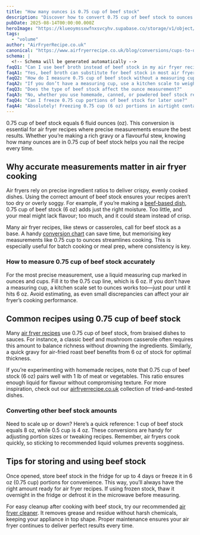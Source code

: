```yaml
---
title: "How many ounces is 0.75 cup of beef stock"
description: "Discover how to convert 0.75 cup of beef stock to ounces for perfect air fryer recipes every time. Get precise measurements now!"
pubDate: 2025-08-14T00:00:00.000Z
heroImage: "https://klueoymssxwfnxsvcyhv.supabase.co/storage/v1/object/public/Shmucket/how-many-ounces-is-0-75-cup-of-beef-stock.webp"
tags:
  - "volume"
author: "AirFryerRecipe.co.uk"
canonical: "https://www.airfryerrecipe.co.uk/blog/conversions/cups-to-ounces/how-many-ounces-is-0-75-cup-of-beef-stock"
schema: |
  <!-- Schema will be generated automatically -->
faqQ1: "Can I use beef broth instead of beef stock in my air fryer recipes?"
faqA1: "Yes, beef broth can substitute for beef stock in most air fryer recipes, but there are slight differences. Broth is typically lighter and saltier, so adjust seasonings accordingly. For 0.75 cup (6 oz) of beef stock, you can use the same amount of broth, but taste before adding extra salt."
faqQ2: "How do I measure 0.75 cup of beef stock without a measuring cup?"
faqA2: "If you don’t have a measuring cup, use a kitchen scale to weigh 6 oz of beef stock. Alternatively, a standard UK tablespoon holds 0.5 oz, so 12 tablespoons equal 0.75 cup. For small amounts, a shot glass (usually 1.5 oz) can help—four shot glasses give you 6 oz."
faqQ3: "Does the type of beef stock affect the ounce measurement?"
faqA3: "No, whether you use homemade, canned, or powdered beef stock reconstituted with water, 0.75 cup will always be 6 fluid ounces. However, thicker or reduced stocks may weigh slightly more by volume, so for precision, stick to liquid measurements."
faqQ4: "Can I freeze 0.75 cup portions of beef stock for later use?"
faqA4: "Absolutely! Freezing 0.75 cup (6 oz) portions in airtight containers or ice cube trays is a great way to save time. Each cube is roughly 1 oz, so six cubes equal 0.75 cup. Thaw in the fridge overnight or melt directly in your air fryer dish during cooking."
---
```

<p>0.75 cup of beef stock equals 6 fluid ounces (oz). This conversion is essential for air fryer recipes where precise measurements ensure the best results. Whether you’re making a rich gravy or a flavourful stew, knowing how many ounces are in 0.75 cup of beef stock helps you nail the recipe every time.</p>  

<h2>Why accurate measurements matter in air fryer cooking</h2>  
<p>Air fryers rely on precise ingredient ratios to deliver crispy, evenly cooked dishes. Using the correct amount of beef stock ensures your recipes aren’t too dry or overly soggy. For example, if you’re making a <a href=https://www.airfryerrecipe.co.uk/recipe-category/beef>beef-based dish</a>, 0.75 cup of beef stock (6 oz) adds just the right moisture. Too little, and your meal might lack flavour; too much, and it could steam instead of crisp.</p>  

<p>Many air fryer recipes, like stews or casseroles, call for beef stock as a base. A handy <a href=https://www.airfryerrecipe.co.uk/air-fryer-conversion-chart>conversion chart</a> can save time, but memorising key measurements like 0.75 cup to ounces streamlines cooking. This is especially useful for batch cooking or meal prep, where consistency is key.</p>  

<h3>How to measure 0.75 cup of beef stock accurately</h3>  
<p>For the most precise measurement, use a liquid measuring cup marked in ounces and cups. Fill it to the 0.75 cup line, which is 6 oz. If you don’t have a measuring cup, a kitchen scale set to ounces works too—just pour until it hits 6 oz. Avoid estimating, as even small discrepancies can affect your air fryer’s cooking performance.</p>  

<h2>Common recipes using 0.75 cup of beef stock</h2>  
<p>Many <a href=https://www.airfryerrecipe.co.uk/recipes>air fryer recipes</a> use 0.75 cup of beef stock, from braised dishes to sauces. For instance, a classic beef and mushroom casserole often requires this amount to balance richness without drowning the ingredients. Similarly, a quick gravy for air-fried roast beef benefits from 6 oz of stock for optimal thickness.</p>  

<p>If you’re experimenting with homemade recipes, note that 0.75 cup of beef stock (6 oz) pairs well with 1 lb of meat or vegetables. This ratio ensures enough liquid for flavour without compromising texture. For more inspiration, check out our <a href=https://www.airfryerrecipe.co.uk>airfryerrecipe.co.uk</a> collection of tried-and-tested dishes.</p>  

<h3>Converting other beef stock amounts</h3>  
<p>Need to scale up or down? Here’s a quick reference: 1 cup of beef stock equals 8 oz, while 0.5 cup is 4 oz. These conversions are handy for adjusting portion sizes or tweaking recipes. Remember, air fryers cook quickly, so sticking to recommended liquid volumes prevents sogginess.</p>  

<h2>Tips for storing and using beef stock</h2>  
<p>Once opened, store beef stock in the fridge for up to 4 days or freeze it in 6 oz (0.75 cup) portions for convenience. This way, you’ll always have the right amount ready for air fryer recipes. If using frozen stock, thaw it overnight in the fridge or defrost it in the microwave before measuring.</p>  

<p>For easy cleanup after cooking with beef stock, try our recommended <a href=https://www.airfryerrecipe.co.uk/air-fryer-cleaner>air fryer cleaner</a>. It removes grease and residue without harsh chemicals, keeping your appliance in top shape. Proper maintenance ensures your air fryer continues to deliver perfect results every time.</p>
